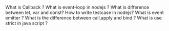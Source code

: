What is Callback ?
What is event-loop in nodejs ?
What is difference between let, var and const?
How to write testcase in nodejs?
What is event emitter ?
What is the difference between call,apply and bind ?
What is use strict in java script ?

